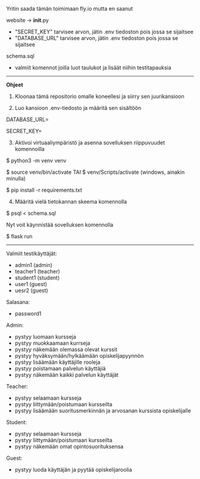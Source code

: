 Yritin saada tämän toimimaan fly.io mutta en saanut

website -> __init__.py
- "SECRET_KEY" tarvisee arvon, jätin .env tiedoston pois jossa se sijaitsee
- "DATABASE_URL" tarvisee arvon, jätin .env tiedoston pois jossa se sijaitsee

schema.sql
- valmiit komennot joilla luot taulukot ja lisäät niihin testitapauksia

----------------------------
**Ohjeet**

1. Kloonaa tämä repositorio omalle koneellesi ja siirry sen juurikansioon

2. Luo kansioon .env-tiedosto ja määritä sen sisältöön

DATABASE_URL=

SECRET_KEY=

3. Aktivoi virtuaaliympäristö ja asenna sovelluksen riippuvuudet komennoilla

$ python3 -m venv venv

$ source venv/bin/activate TAI $ venv/Scripts/activate  (windows, ainakin minulla)

$ pip install -r requirements.txt

4. Määritä vielä tietokannan skeema komennolla

$ psql < schema.sql

Nyt voit käynnistää sovelluksen komennolla

$ flask run

--------------------

Valmiit testikäyttäjät:
- admin1 (admin)
- teacher1 (teacher)
- student1 (student)
- user1 (guest)
- uesr2 (guest)

Salasana: 
- password1


Admin:
- pystyy luomaan kursseja
- pystyy muokkaamaan kurrseja
- pystyy näkemään olemassa olevat kurssit
- pystyy hyväksymään/hylkäämään opiskelijapyynnön
- pystyy lisäämään käyttäjille rooleja
- pystyy poistamaan palvelun käyttäjiä
- pystyy näkemään kaikki palvelun käyttäjät

Teacher:
- pystyy selaamaan kursseja
- pystyy liittymään/poistumaan kursseilta
- pystyy lisäämään suoritusmerkinnän ja arvosanan kurssista opiskelijalle

Student:
- pystyy selaamaan kursseja
- pystyy liittymään/poistumaan kursseilta
- pystyy näkemään omat opintosuorituksensa

Guest:
- pystyy luoda käyttäjän ja pyytää opiskelijaroolia
